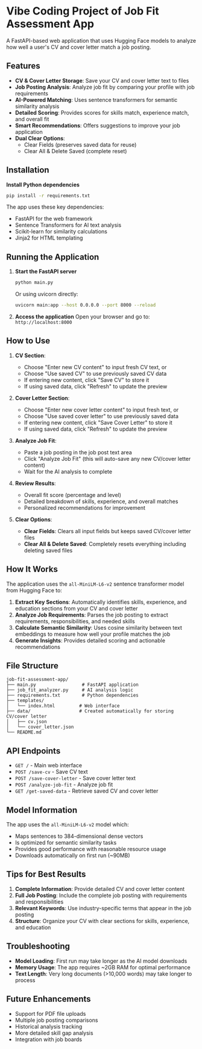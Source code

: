 # Vibe Coding Project of Job Fit Assessment App

A FastAPI-based web application that uses Hugging Face models to analyze how well a user's CV and cover letter match a job posting.

## Features

- **CV & Cover Letter Storage**: Save your CV and cover letter text to files
- **Job Posting Analysis**: Analyze job fit by comparing your profile with job requirements
- **AI-Powered Matching**: Uses sentence transformers for semantic similarity analysis
- **Detailed Scoring**: Provides scores for skills match, experience match, and overall fit
- **Smart Recommendations**: Offers suggestions to improve your job application
- **Dual Clear Options**: 
  - Clear Fields (preserves saved data for reuse)
  - Clear All & Delete Saved (complete reset)

## Installation

**Install Python dependencies**
   ```bash
   pip install -r requirements.txt
   ```

   The app uses these key dependencies:
   - FastAPI for the web framework
   - Sentence Transformers for AI text analysis
   - Scikit-learn for similarity calculations
   - Jinja2 for HTML templating

## Running the Application

1. **Start the FastAPI server**
   ```bash
   python main.py
   ```
   
   Or using uvicorn directly:
   ```bash
   uvicorn main:app --host 0.0.0.0 --port 8000 --reload
   ```

2. **Access the application**
   Open your browser and go to: `http://localhost:8000`

## How to Use

1. **CV Section**:
   - Choose "Enter new CV content" to input fresh CV text, or
   - Choose "Use saved CV" to use previously saved CV data
   - If entering new content, click "Save CV" to store it
   - If using saved data, click "Refresh" to update the preview

2. **Cover Letter Section**:
   - Choose "Enter new cover letter content" to input fresh text, or  
   - Choose "Use saved cover letter" to use previously saved data
   - If entering new content, click "Save Cover Letter" to store it
   - If using saved data, click "Refresh" to update the preview

3. **Analyze Job Fit**: 
   - Paste a job posting in the job post text area
   - Click "Analyze Job Fit" (this will auto-save any new CV/cover letter content)
   - Wait for the AI analysis to complete

4. **Review Results**:
   - Overall fit score (percentage and level)
   - Detailed breakdown of skills, experience, and overall matches
   - Personalized recommendations for improvement

5. **Clear Options**:
   - **Clear Fields**: Clears all input fields but keeps saved CV/cover letter files
   - **Clear All & Delete Saved**: Completely resets everything including deleting saved files

## How It Works

The application uses the `all-MiniLM-L6-v2` sentence transformer model from Hugging Face to:

1. **Extract Key Sections**: Automatically identifies skills, experience, and education sections from your CV and cover letter
2. **Analyze Job Requirements**: Parses the job posting to extract requirements, responsibilities, and needed skills
3. **Calculate Semantic Similarity**: Uses cosine similarity between text embeddings to measure how well your profile matches the job
4. **Generate Insights**: Provides detailed scoring and actionable recommendations

## File Structure

```
job-fit-assessment-app/
├── main.py                 # FastAPI application
├── job_fit_analyzer.py     # AI analysis logic
├── requirements.txt        # Python dependencies
├── templates/
│   └── index.html         # Web interface
├── data/                  # Created automatically for storing CV/cover letter
│   ├── cv.json
│   └── cover_letter.json
└── README.md
```

## API Endpoints

- `GET /` - Main web interface
- `POST /save-cv` - Save CV text
- `POST /save-cover-letter` - Save cover letter text
- `POST /analyze-job-fit` - Analyze job fit
- `GET /get-saved-data` - Retrieve saved CV and cover letter

## Model Information

The app uses the `all-MiniLM-L6-v2` model which:
- Maps sentences to 384-dimensional dense vectors
- Is optimized for semantic similarity tasks
- Provides good performance with reasonable resource usage
- Downloads automatically on first run (~90MB)

## Tips for Best Results

1. **Complete Information**: Provide detailed CV and cover letter content
2. **Full Job Posting**: Include the complete job posting with requirements and responsibilities
3. **Relevant Keywords**: Use industry-specific terms that appear in the job posting
4. **Structure**: Organize your CV with clear sections for skills, experience, and education

## Troubleshooting

- **Model Loading**: First run may take longer as the AI model downloads
- **Memory Usage**: The app requires ~2GB RAM for optimal performance
- **Text Length**: Very long documents (>10,000 words) may take longer to process

## Future Enhancements

- Support for PDF file uploads
- Multiple job posting comparisons
- Historical analysis tracking
- More detailed skill gap analysis
- Integration with job boards